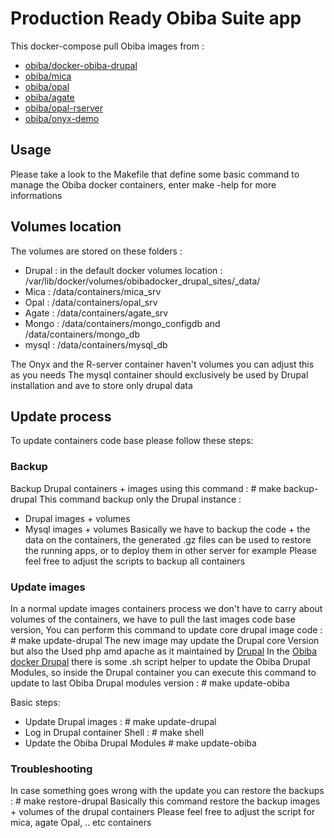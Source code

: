 Production Ready Obiba Suite app
===============================


This docker-compose pull Obiba images from :
* [obiba/docker-obiba-drupal](https://hub.docker.com/repository/docker/obiba/docker-obiba-drupal)
* [obiba/mica](https://hub.docker.com/repository/docker/obiba/mica)
* [obiba/opal](https://hub.docker.com/repository/docker/obiba/opal)
* [obiba/agate](https://hub.docker.com/repository/docker/obiba/agate)
* [obiba/opal-rserver](https://hub.docker.com/repository/docker/obiba/opal-rserver)
* [obiba/onyx-demo](https://hub.docker.com/repository/docker/obiba/onyx-demo)

## Usage
Please take a look to the Makefile that define some basic command to manage the Obiba docker containers, enter make -help for more informations 

## Volumes location
The volumes are stored on these folders :
 
* Drupal : in the default docker volumes location : /var/lib/docker/volumes/obibadocker_drupal_sites/_data/
* Mica : /data/containers/mica_srv
* Opal : /data/containers/opal_srv
* Agate : /data/containers/agate_srv
* Mongo :  /data/containers/mongo_configdb  and /data/containers/mongo_db
* mysql : /data/containers/mysql_db

The Onyx and the R-server container haven't volumes you can adjust this as you needs
The mysql container should exclusively be used by Drupal installation and ave to store only drupal data

## Update process
To update containers code base please follow these steps: 

### Backup
Backup Drupal containers + images using this command : # make backup-drupal
This command backup only the Drupal instance : 
- Drupal images + volumes
- Mysql images + volumes
Basically we have to backup the code + the data on the containers, the generated .gz files can be used to restore 
the running apps, or to deploy them in other server for example
Please feel free to adjust the scripts to backup all containers 

### Update images
In a normal update images containers process we don't have to carry about volumes of the containers, we have to pull the
last images code base version, 
You can perform this command to update core drupal image code : # make update-drupal
The new image may update the Drupal core Version but also the Used php amd apache as it maintained by [Drupal](https://hub.docker.com/_/drupal)
In the [Obiba docker Drupal](https://hub.docker.com/repository/docker/obiba/docker-obiba-drupal) there is some .sh script 
helper to update the Obiba Drupal Modules, so inside the Drupal container you can execute this command to update to last 
Obiba Drupal modules version : # make update-obiba 

Basic steps: 
- Update Drupal images :  # make update-drupal
- Log in Drupal container Shell : # make shell
- Update the Obiba Drupal Modules # make update-obiba   

### Troubleshooting
In case something goes wrong with the update you can restore the backups : # make restore-drupal
Basically this command restore the backup images + volumes of the drupal containers
Please feel free to adjust the script for mica, agate Opal, .. etc containers

   


